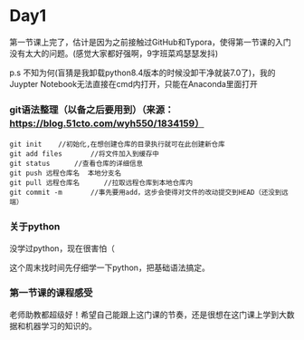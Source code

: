 # Day1

第一节课上完了，估计是因为之前接触过GitHub和Typora，使得第一节课的入门没有太大的问题。(感觉大家都好强啊，9字班菜鸡瑟瑟发抖)

p.s 不知为何(盲猜是我卸载python8.4版本的时候没卸干净就装7.0了)，我的Juypter Notebook无法直接在cmd内打开，只能在Anaconda里面打开

### git语法整理（以备之后要用到）（来源：https://blog.51cto.com/wyh550/1834159）

```git
git init 	//初始化,在想创建仓库的目录执行就可在此创建新仓库
git add files		//将文件加入到缓存中
git status		//查看仓库的详细信息
git push 远程仓库名	本地分支名	
git pull 远程仓库名		//拉取远程仓库到本地仓库内
git commit -m		//事先要用add，这步会使得对文件的改动提交到HEAD（还没到远端）

```

### 关于python

没学过python，现在很害怕（

这个周末找时间先仔细学一下python，把基础语法搞定。



### 第一节课的课程感受

老师助教都超级好！希望自己能跟上这门课的节奏，还是很想在这门课上学到大数据和机器学习的知识的。